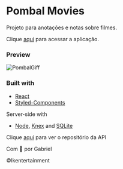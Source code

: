 # Pombal Movies

Projeto para anotações e notas sobre filmes.

Clique [aqui](https://pombalmovies.netlify.app/) para acessar a aplicação.

### Preview

![PombalGiff](https://user-images.githubusercontent.com/54092771/193282271-9ad7f382-2ad2-4bb4-8d87-13a7378bef8f.gif)

### Built with

- [React](https://reactjs.org/)
- [Styled-Components](https://styled-components.com/)

Server-side with

- [Node](https://nodejs.dev/en/), [Knex](https://knexjs.org/) and [SQLite](https://www.sqlite.org/index.html)

Clique [aqui](https://github.com/Lokeon22/PombalMovies-API) para ver o repositório da API

Com 💛 por Gabriel

©lkentertainment
